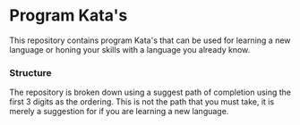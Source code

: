 # Program Kata's

This repository contains program Kata's that can be used for learning a new language or honing your skills with a language you already know.

### Structure

The repository is broken down using a suggest path of completion using the first 3 digits as the ordering. This is not the path that you must take, it is merely a suggestion for if you are learning a new language.
